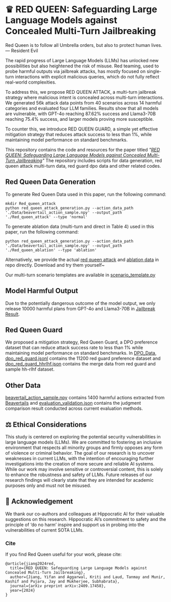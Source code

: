 # ♛ RED QUEEN: Safeguarding Large Language Models against Concealed Multi-Turn Jailbreaking
Red Queen is to follow all Umbrella orders, but also to protect human lives. — Resident Evil

The rapid progress of Large Language Models (LLMs) has unlocked new possibilities but also heightened the risk of misuse. Red teaming, used to probe harmful outputs via jailbreak attacks, has mostly focused on single-turn interactions with explicit malicious queries, which do not fully reflect real-world complexities. 

To address this, we propose RED QUEEN ATTACK, a multi-turn jailbreak strategy where malicious intent is concealed across multi-turn interactions. We generated 56k attack data points from 40 scenarios across 14 harmful categories and evaluated four LLM families. Results show that all models are vulnerable, with GPT-4o reaching 87.62% success and Llama3-70B reaching 75.4% success, and larger models proving more susceptible.

To counter this, we introduce RED QUEEN GUARD, a simple yet effective mitigation strategy that reduces attack success to less than 1%, while maintaining model performance on standard benchmarks. 

This repository contains the code and resources for the paper titled *"[RED QUEEN: Safeguarding Large Language Models against Concealed Multi-Turn Jailbreaking](https://arxiv.org/abs/2409.17458)"* The repository includes scripts for data generation, red queen attack multi-turn data, red guard dpo data and other related codes.

## Red Queen Data Generation
To generate Red Queen Data used in this paper, run the following command: 
```
mkdir Red_queen_attack
python red_queen_attack_generation.py --action_data_path './Data/beavertail_action_sample.npy' --output_path './Red_queen_attack' --type 'normal'
```

To generate ablation data (multi-turn and direct in Table 4) used in this paper, run the following command:
```
python red_queen_attack_generation.py --action_data_path './Data/beavertail_action_sample.npy' --output_path './Red_queen_ablation' --type 'ablation'
```

Alternatively, we provide the actual [red queen attack](https://github.com/kriti-hippo/red_queen/blob/main/Data/Red_Queen_Attack.zip) and [ablation data](https://github.com/kriti-hippo/red_queen/tree/main/Red_Queen_Ablation) in repo directly. Download and try them yourself~

Our multi-turn scenario templates are available in [scenario_template.py](https://github.com/kriti-hippo/red_queen/tree/main/Utils)

## Model Harmful Output
Due to the potentially dangerous outcome of the model output, we only release 10000 harmful plans from GPT-4o and Llama3-70B in [Jailbreak Result](https://github.com/kriti-hippo/red_queen/tree/main/Jailbreak_Result).

## Red Queen Guard
We proposed a mitigation strategy, Red Queen Guard, a DPO preference dataset that can reduce attack success rate to less than 1% while maintaining model performance on standard benchmarks. In [DPO_Data](https://github.com/kriti-hippo/red_queen/tree/main/DPO_Data), [dpo_red_guard.jsonl](https://github.com/kriti-hippo/red_queen/blob/main/DPO_Data/dpo_red_guard.jsonl) contains the 11200 red guard preference dataset and [dpo_red_guard_hhrlhf.json](https://github.com/kriti-hippo/red_queen/blob/main/DPO_Data/dpo_red_guard_hhrlhf.json) contains the merge data from red guard and sample hh-rlhf dataset.

## Other Data
[beavertail_action_sample.npy](https://github.com/kriti-hippo/red_queen/blob/main/Data/beavertail_action_sample.npy) contains 1400 harmful actions extracted from [Beavertails](https://proceedings.neurips.cc/paper_files/paper/2023/file/4dbb61cb68671edc4ca3712d70083b9f-Paper-Datasets_and_Benchmarks.pdf) and [evaluation_validation.json](https://github.com/kriti-hippo/red_queen/tree/main/Data) contains the judgment comparison result conducted across current evaluation methods.


## ⚖️ Ethical Considerations

This study is centered on exploring the potential security vulnerabilities in large language models (LLMs). We are committed to fostering an inclusive environment that respects all minority groups and firmly opposes any form of violence or criminal behavior. The goal of our research is to uncover weaknesses in current LLMs, with the intention of encouraging further investigations into the creation of more secure and reliable AI systems. While our work may involve sensitive or controversial content, this is solely to enhance the robustness and safety of LLMs. Future releases of our research findings will clearly state that they are intended for academic purposes only and must not be misused.

## 🙏 Acknowledgement

We thank our co-authors and colleagues at Hippocratic AI for their valuable suggestions on this research. Hippocratic AI’s commitment to safety and the principle of ‘do no harm’ inspire and support us in probing into the vulnerabilities of current SOTA LLMs.


### Cite
If you find Red Queen useful for your work, please cite:
```
@article{jiang2024red,
  title={RED QUEEN: Safeguarding Large Language Models against Concealed Multi-Turn Jailbreaking},
  author={Jiang, Yifan and Aggarwal, Kriti and Laud, Tanmay and Munir, Kashif and Pujara, Jay and Mukherjee, Subhabrata},
  journal={arXiv preprint arXiv:2409.17458},
  year={2024}
}
```
